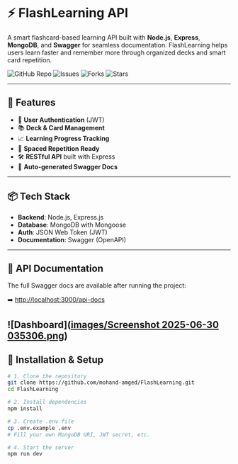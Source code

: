 # ⚡ FlashLearning API

A smart flashcard-based learning API built with **Node.js**, **Express**, **MongoDB**, and **Swagger** for seamless documentation. FlashLearning helps users learn faster and remember more through organized decks and smart card repetition.

![GitHub Repo](https://img.shields.io/github/repo-size/mohand-amged/FlashLearning?style=flat-square)
![Issues](https://img.shields.io/github/issues/mohand-amged/FlashLearning?style=flat-square)
![Forks](https://img.shields.io/github/forks/mohand-amged/FlashLearning?style=flat-square)
![Stars](https://img.shields.io/github/stars/mohand-amged/FlashLearning?style=flat-square)

---

## 🚀 Features

- 🔐 **User Authentication** (JWT)
- 📚 **Deck & Card Management**
- 📈 **Learning Progress Tracking**
- 🧠 **Spaced Repetition Ready**
- 🛠️ **RESTful API** built with Express
- 📄 **Auto-generated Swagger Docs**

---

## 📦 Tech Stack

- **Backend**: Node.js, Express.js
- **Database**: MongoDB with Mongoose
- **Auth**: JSON Web Token (JWT)
- **Documentation**: Swagger (OpenAPI)

---

## 📄 API Documentation

The full Swagger docs are available after running the project:

➡️ [http://localhost:3000/api-docs](http://localhost:3000/api-docs)

![Dashboard]([images/Screenshot 2025-06-30 035306.png](https://github.com/mohand-amged/FlashLearning/blob/main/images/Screenshot%202025-06-30%20035306.png))
---

## 🔧 Installation & Setup

```bash
# 1. Clone the repository
git clone https://github.com/mohand-amged/FlashLearning.git
cd FlashLearning

# 2. Install dependencies
npm install

# 3. Create .env file
cp .env.example .env
# Fill your own MongoDB URI, JWT secret, etc.

# 4. Start the server
npm run dev
